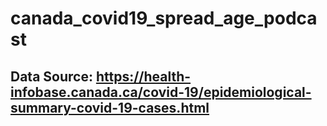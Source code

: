 # canada_covid19_spread_age_podcast

## Data Source: https://health-infobase.canada.ca/covid-19/epidemiological-summary-covid-19-cases.html
